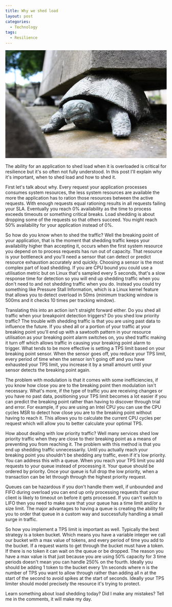 ```yaml
---
title: Why we shed load
layout: post
categories:
  - Technology
tags:
  - Resilience
---
```

![](/assets/images/2023/01/22/turtle.jpg "Burden by Martin Fisch is licensed under CC BY-SA 2.0")

The ability for an application to shed load when it is overloaded is critical for resilience but it's so often not fully understood. In this post I'll explain why it's important, when to shed load and how to shed it.<!-- more -->

First let's talk about why. Every request your application processes consumes system resources, the less system resources are available the more the application has to ration those resources between the active requests. With enough requests equal rationing results in all requests failing your SLA. Eventually you reach 0% availability as the time to process exceeds timeouts or something critical breaks. Load shedding is about dropping some of the requests so that others succeed. You might reach 50% availability for your application instead of 0%.

So how do you know when to shed the traffic? Well the breaking point of your application, that is the moment that shedding traffic keeps your availability higher than accepting it, occurs when the first system resource you depend on to process requests has run out of capacity. That resource is your bottleneck and you'll need a sensor that can detect or predict resource exhaustion accurately and quickly. Choosing a sensor is the most complex part of load shedding. If you are CPU bound you could use a utilisation metric but on Linux that's sampled every 5 seconds, that's a slow response time for detection so you will end up shedding traffic when you don't need to and not shedding traffic when you do. Instead you could try something like Pressure Stall Information, which is a Linux kernel feature that allows you to detect overload in 50ms (minimum tracking window is 500ms and it checks 10 times per tracking window).

Translating this into an action isn't straight forward either. Do you shed all traffic when your breakpoint detection triggers? Do you shed low priority traffic? The trouble with shedding traffic is that you are using past data to influence the future. If you shed all or a portion of your traffic at your breaking point you'll end up with a sawtooth pattern in your resource utilisation as your breaking point alarm switches on, you shed traffic making it turn off which allows traffic in causing your breaking point alarm to trigger. What tends to be more effective is setting a TPS limit based on your breaking point sensor. When the sensor goes off, you reduce your TPS limit, every period of time when the sensor isn't going off and you have exhausted your TPS limit, you increase it by a small amount until your sensor detects the breaking point again.

The problem with modulation is that it comes with some inefficiencies, if you know how close you are to the breaking point then modulation isn't necessary. What's more, if the type of traffic you are receiving changes or you have no past data, positioning your TPS limit becomes a lot easier if you can predict the breaking point rather than having to discover through trial and error. For example, if you are using an Intel CPU you can use the CPU cycles MSR to detect how close you are to the breaking point without having to reach it. This allows you to calculate the current CPU cycles per request which will allow you to better calculate your optimal TPS.

How about dealing with low priority traffic? Well many services shed low priority traffic when they are close to their breaking point as a means of preventing you from reaching it. The problem with this method is that you end up shedding traffic unnecessarily. Until you actually reach your breaking point you shouldn't be shedding any traffic, even if it's low priority. You can address this with a queue. When you reach your TPS limit you add requests to your queue instead of processing it. Your queue should be ordered by priority. Once your queue is full drop the low priority, when a transaction can be let through through the highest priority request.

Queues can be hazardous if you don't handle them well, if unbounded and FIFO during overload you can end up only processing requests that your client is likely to timeout on before it gets processed. If you can't switch to LIFO then you need to make sure that your queue has a time limit and/or a size limit. The major advantages to having a queue is creating the ability for you to order that queue in a custom way and successfully handling a small surge in traffic.

So how you implement a TPS limit is important as well. Typically the best strategy is a token bucket. Which means you have a variable integer we call our bucket with a max value of tokens, and every period of time you add to the bucket. If a request wants to get through the bucket must have a token. If there is no token it can wait on the queue or be dropped. The reason you have a max value is that just because you are using 50% capacity for 3 time periods doesn't mean you can handle 250% on the fourth. Ideally you should be adding 1 token to the bucket every 1/n seconds where n is the number of TPS you want to allow through rather than adding all n at the start of the second to avoid spikes at the start of seconds. Ideally your TPS limiter should model precisely the resource it's trying to protect. 

Learn something about load shedding today? Did I make any mistakes? Tell me in the comments, it will make my day.

